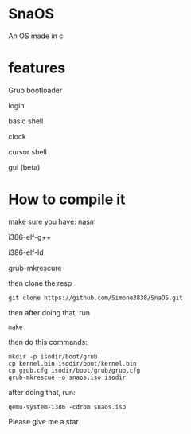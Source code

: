 # SnaOS
An OS made in c

# features
Grub bootloader

login

basic shell

clock

cursor shell

gui (beta)

# How to compile it
make sure you have:
nasm

i386-elf-g++

i386-elf-ld

grub-mkrescure

then clone the resp
```
git clone https://github.com/Simone3838/SnaOS.git
```
then after doing that, run
```
make
```

then do this commands:
```
mkdir -p isodir/boot/grub
cp kernel.bin isodir/boot/kernel.bin
cp grub.cfg isodir/boot/grub/grub.cfg
grub-mkrescue -o snaos.iso isodir
```

after doing that, run:
```
qemu-system-i386 -cdrom snaos.iso
```

Please give me a star
